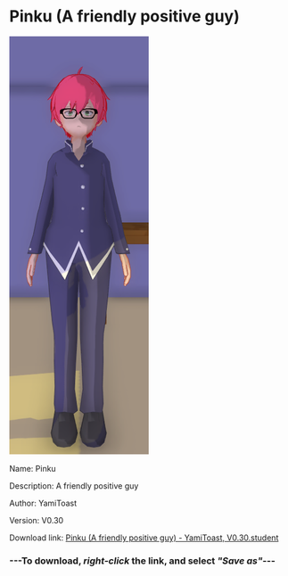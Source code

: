 # Pinku (A friendly positive guy)

<img src = "https://raw.githubusercontent.com/Arbiter1223/Daigaku-Gurashi-Custom-Students/master/Students/Files/Pinku%20(A%20friendly%20positive%20guy).png">

Name: Pinku

Description: A friendly positive guy

Author: YamiToast

Version: V0.30

Download link: <a href="https://raw.githubusercontent.com/Arbiter1223/Daigaku-Gurashi-Custom-Students/master/Students/Files/Pinku%20(A%20friendly%20positive%20guy)%20-%20YamiToast%2C%20V0.30.student">Pinku (A friendly positive guy) - YamiToast, V0.30.student</a>

### ---**To download, _right-click_ the link, and select _"Save as"_**---

